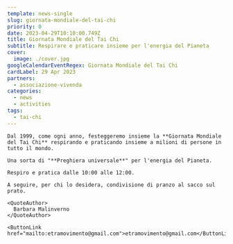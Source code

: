 ```yaml
---
template: news-single
slug: giornata-mondiale-del-tai-chi
priority: 0
date: 2023-04-29T10:10:00.749Z
title: Giornata Mondiale del Tai Chi
subtitle: Respirare e praticare insieme per l'energia del Pianeta
cover: 
  image: ./cover.jpg
googleCalendarEventRegex: Giornata Mondiale del Tai Chi
cardLabel: 29 Apr 2023
partners:
  - associazione-vivenda
categories:
  - news
  - activities
tags:
  - tai-chi
---
```


<EntryInfo variant="location" label="A LaSchola" value="[Via Maroni 13, Casciago 21020, VA](https://g.page/laschola?share)"/>
<EntryInfo variant="frequency" label="Quando" value="sabato 29 aprile 2023"/>
<EntryInfo variant="duration" label="Orario" value="dalle 10:00 alle 12:00"/>
<EntryInfo variant="teacher" label="Condotto da" value="Barbara Malinverno"/>
<EntryInfo variant="phone" label="Telefono" value="[+39 329 790 4751](tel:+393297904751)"/>
<EntryInfo variant="email" label="Email" value="[etramovimento@gmail.com](mailto:etramovimento@gmail.com)" $bottom={6}/>

<Row>
  <Col $align="center">

    Dal 1999, come ogni anno, festeggeremo insieme la **Giornata Mondiale del Tai Chi** respirando e praticando insieme a milioni di persone in tutto il mondo.

    Una sorta di "**Preghiera universale**" per l'energia del Pianeta.

    Respiro e pratica dalle 10:00 alle 12:00.

    A seguire, per chi lo desidera, condivisione di pranzo al sacco sul prato.

    <QuoteAuthor>
      Barbara Malinverno
    </QuoteAuthor>

    <ButtonLink href="mailto:etramovimento@gmail.com">etramovimento@gmail.com</ButtonLink>
  </Col>
</Row>
